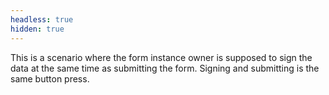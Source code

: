 ```yaml
---
headless: true
hidden: true
---
```


This is a scenario where the form instance owner is supposed to sign the data at the same time as submitting the form. Signing and submitting is the same button press.